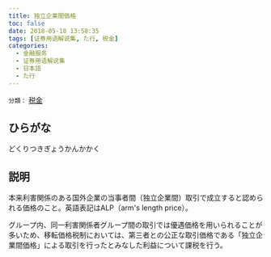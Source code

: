 ```yaml
---
title: 独立企業間価格
toc: false
date: 2018-05-18 13:58:35
tags: [证券用语解说集, た行, 税金]
categories:
  - 金融服务
  - 证券用语解说集
  - 日本語
  - た行
---
```


`分類：` [税金](/tags/税金/)

## ひらがな

どくりつきぎょうかんかかく

## 説明

本来利害関係のある国外企業の当事者間（独立企業間）取引で成立すると認められる価格のこと。英語表記はALP（arm's length price）。

グループ内、同一利害関係者グループ間の取引では優遇価格を用いられることが多いため、移転価格税制においては、第三者との公正な取引価格である「独立企業間価格」による取引を行ったとみなした利益について課税を行う。
